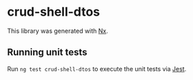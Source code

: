 # crud-shell-dtos

This library was generated with [Nx](https://nx.dev).

## Running unit tests

Run `ng test crud-shell-dtos` to execute the unit tests via [Jest](https://jestjs.io).
